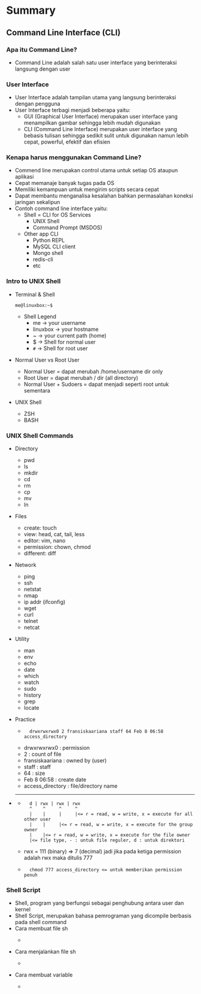 # Summary
## Command Line Interface (CLI)
### Apa itu Command Line?
* Command Line adalah salah satu user interface yang berinteraksi langsung dengan user

### User Interface
* User Interface adalah tampilan utama yang langsung berinteraksi dengan pengguna
* User Interface terbagi menjadi beberapa yaitu:
    * GUI (Graphical User Interface) merupakan user interface yang menampilkan gambar sehingga lebih mudah digunakan
    * CLI (Command Line Interface) merupakan user interface yang bebasis tulisan sehingga sedikit sulit untuk digunakan namun lebih cepat, powerful, efektif dan efisien

### Kenapa harus menggunakan Command Line?
* Commend line merupakan control utama untuk setiap OS ataupun aplikasi
* Cepat memanaje banyak tugas pada OS
* Memiliki kemampuan untuk mengirim scripts secara cepat 
* Dapat membantu menganalisa kesalahan bahkan permasalahan koneksi jaringan sekalipun
* Contoh command line interface yaitu: 
    * Shell = CLI for OS Services
        * UNIX Shell
        * Command Prompt (MSDOS)
    * Other app CLI
        * Python REPL
        * MySQL CLI client
        * Mongo shell
        * redis-cli
        * etc

### Intro to UNIX Shell
* Terminal & Shell
    ```
    me@linuxbox:~$
    ```
    * Shell Legend
        * me -> your username
        * linuxbox -> your hostname
        * ~ -> your current path (home)
        * $ -> Shell for normal user
        * `#` -> Shell for root user

* Normal User vs Root User
    * Normal User = dapat merubah /home/username dir only
    * Root User = dapat merubah / dir (all directory)
    * Normal User + Sudoers = dapat menjadi seperti root untuk sementara

* UNIX Shell
    * ZSH
    * BASH

### UNIX Shell Commands
* Directory
    * pwd
    * ls
    * mkdir
    * cd
    * rm
    * cp
    * mv
    * ln

* Files
    * create: touch
    * view: head, cat, tail, less
    * editor: vim, nano
    * permission: chown, chmod
    * different: diff

* Network
    * ping
    * ssh
    * netstat
    * nmap
    * ip addr (ifconfig)
    * wget
    * curl
    * telnet
    * netcat

* Utility
    * man
    * env
    * echo
    * date
    * which
    * watch
    * sudo
    * history
    * grep
    * locate

* Practice
    * ```
        drwxrwxrwx0 2 fransiskaariana staff 64 Feb 8 06:58 access_directory

    * drwxrwxrwx0 : permission
    * 2 : count of file
    * fransiskaariana : owned by (user)
    * staff : staff
    * 64 : size
    * Feb 8 06:58 : create date
    * access_directory : file/directory name
* ____________________________________
    * ```
        d | rwx | rwx | rwx
        ^    ^     ^     ^
        |    |     |     |<= r = read, w = write, x = execute for all other user
        |    |     |<= r = read, w = write, x = execute for the group owner
        |    |<= r = read, w = write, x = execute for the file owner
        |<= file type, - : untuk file reguler, d : untuk direktori

    * rwx = 111 (binary) => 7 (decimal) jadi jika pada ketiga permission adalah rwx maka ditulis 777

    * ```
        chmod 777 access_directory <= untuk memberikan permission penuh

### Shell Script
* Shell, program yang berfungsi sebagai penghubung antara user dan kernel
* Shell Script, merupakan bahasa pemrograman yang dicompile berbasis pada shell command
* Cara membuat file sh
    * ``` echo "#!/bin/sh" > my-script.sh
* Cara menjalankan file sh
    * ``` ./my-script.sh
* Cara membuat variable
    * ``` nama_variable="isi variable"
